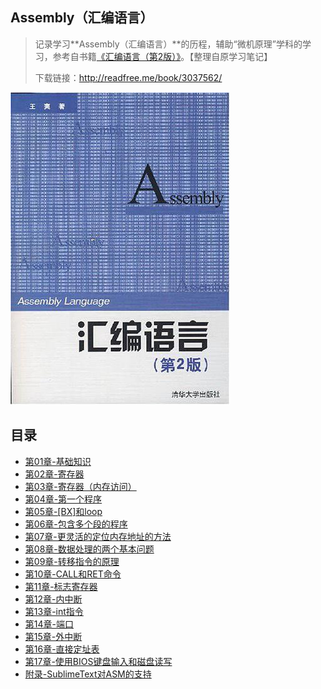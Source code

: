 ## Assembly（汇编语言）

> 记录学习**Assembly（汇编语言）**的历程，辅助“微机原理”学科的学习，参考自书籍[《汇编语言（第2版）》](https://book.douban.com/subject/3037562/)。【整理自原学习笔记】
>
> 下载链接：<http://readfree.me/book/3037562/> 

![img](assets/s5889594.jpg) 

## 目录

+ [第01章-基础知识](第01章-基础知识.md)
+ [第02章-寄存器](第02章-寄存器.md)
+ [第03章-寄存器（内存访问）](第03章-寄存器（内存访问）.md)
+ [第04章-第一个程序](第04章-第一个程序.md)
+ [第05章-[BX]和loop](第05章-[BX]和loop.md)
+ [第06章-包含多个段的程序](第06章-包含多个段的程序.md)
+ [第07章-更灵活的定位内存地址的方法](第07章-更灵活的定位内存地址的方法.md)
+ [第08章-数据处理的两个基本问题](第08章-数据处理的两个基本问题.md)
+ [第09章-转移指令的原理](第09章-转移指令的原理.md)
+ [第10章-CALL和RET命令](第10章-CALL和RET命令.md)
+ [第11章-标志寄存器](第11章-标志寄存器.md)
+ [第12章-内中断](第12章-内中断.md)
+ [第13章-int指令](第13章-int指令.md)
+ [第14章-端口](第14章-端口.md)
+ [第15章-外中断](第15章-外中断.md)
+ [第16章-直接定址表](第16章-直接定址表.md)
+ [第17章-使用BIOS键盘输入和磁盘读写](第17章-使用BIOS键盘输入和磁盘读写.md)
+ [附录-SublimeText对ASM的支持](附录-SublimeText对ASM的支持.md)



